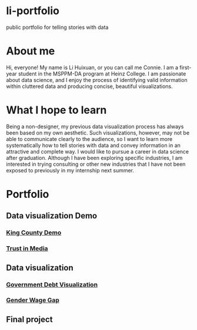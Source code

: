 # li-portfolio
public portfolio for telling stories with data

# About me
Hi, everyone! My name is Li Huixuan, or you can call me Connie. I am a first-year student in the MSPPM-DA program at Heinz College. I am passionate about data science, and I enjoy the process of identifying valid information within cluttered data and producing concise, beautiful visualizations.

# What I hope to learn
Being a non-designer, my previous data visualization process has always been based on my own aesthetic. Such visualizations, however, may not be able to communicate clearly to the audience, so I want to learn more systematically how to tell stories with data and convey information in an attractive and complete way. I would like to pursue a career in data science after graduation. Although I have been exploring specific industries, I am interested in trying consulting or other new industries that I have not been exposed to previously in my internship next summer.

# Portfolio
## Data visualization Demo
### [King County Demo](/kingcountydemo.md)
### [Trust in Media](/trustinmedia.md)
## Data visualization
### [Government Debt Visualization](/govdebtviz.md)
### [Gender Wage Gap](/genderwagegap.md)
## Final project
